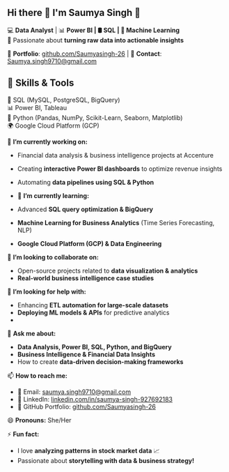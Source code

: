 ## Hi there 👋 I'm Saumya Singh 👋 

💻 **Data Analyst** | 📊 **Power BI | 🛢 SQL | 🧠 Machine Learning**  
🎯 Passionate about **turning raw data into actionable insights**  

🔗 **Portfolio**: [github.com/Saumyasingh-26](#) | 📧 **Contact**: Saumya.singh9710@gmail.com  

## 🚀 Skills & Tools  
💾 SQL (MySQL, PostgreSQL, BigQuery)  
📊 Power BI, Tableau  
🐍 Python (Pandas, NumPy, Scikit-Learn, Seaborn, Matplotlib)  
🌍 Google Cloud Platform (GCP)  

🔭 **I’m currently working on:**  
- Financial data analysis & business intelligence projects at Accenture  
- Creating **interactive Power BI dashboards** to optimize revenue insights  
- Automating **data pipelines using SQL & Python**  

- 🌱 **I’m currently learning:**
- Advanced **SQL query optimization & BigQuery**  
- **Machine Learning for Business Analytics** (Time Series Forecasting, NLP)  
- **Google Cloud Platform (GCP) & Data Engineering**  

👯 **I’m looking to collaborate on:**  
- Open-source projects related to **data visualization & analytics**  
- **Real-world business intelligence case studies**  

🤔 **I’m looking for help with:**  
- Enhancing **ETL automation for large-scale datasets**  
- **Deploying ML models & APIs** for predictive analytics
- 
💬 **Ask me about:**  
- **Data Analysis, Power BI, SQL, Python, and BigQuery**  
- **Business Intelligence & Financial Data Insights**  
- How to create **data-driven decision-making frameworks**  

📫 **How to reach me:**  
- 📧 Email: saumya.singh9710@gmail.com  
- 🔗 LinkedIn: [linkedin.com/in/saumya-singh-927692183](https://linkedin.com/in/saumya-singh-927692183)  
- 📂 GitHub Portfolio: [github.com/Saumyasingh-26](https://github.com/)  

😄 **Pronouns:** She/Her  

⚡ **Fun fact:**  
- I love **analyzing patterns in stock market data** 📈  
- Passionate about **storytelling with data & business strategy!**  

